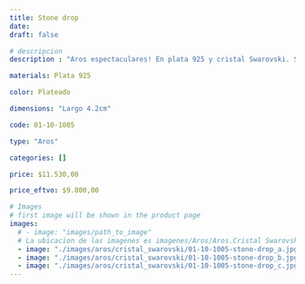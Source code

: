 ```yaml
---
title: Stone drop
date: 
draft: false

# descripcion
description : "Aros espectaculares! En plata 925 y cristal Swarovski. Simplemente bellísimos."

materials: Plata 925

color: Plateado

dimensions: "Largo 4.2cm"

code: 01-10-1005

type: "Aros"

categories: []

price: $11.530,00

price_eftvo: $9.800,00

# Images
# first image will be shown in the product page
images:
  # - image: "images/path_to_image"
  # La ubicacion de las imagenes es imagenes/Aros/Aros.Cristal Swarovski/01-10-1005-stone-drop
  - image: "./images/aros/cristal_swarovski/01-10-1005-stone-drop_a.jpg"
  - image: "./images/aros/cristal_swarovski/01-10-1005-stone-drop_b.jpg"
  - image: "./images/aros/cristal_swarovski/01-10-1005-stone-drop_c.jpg"
---
```

